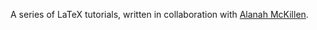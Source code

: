 A series of LaTeX tutorials, written in collaboration with [Alanah
McKillen][AM].

[AM]: http://people.linguistics.mcgill.ca/~alanah.mckillen
